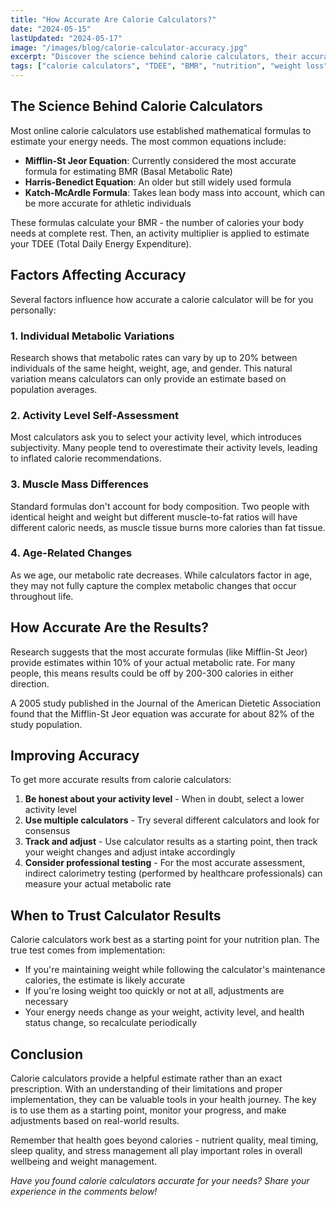 ```yaml
---
title: "How Accurate Are Calorie Calculators?"
date: "2024-05-15"
lastUpdated: "2024-05-17"
image: "/images/blog/calorie-calculator-accuracy.jpg"
excerpt: "Discover the science behind calorie calculators, their accuracy levels, and how to get the most reliable results for your fitness journey."
tags: ["calorie calculators", "TDEE", "BMR", "nutrition", "weight loss"]
---
```


## The Science Behind Calorie Calculators

Most online calorie calculators use established mathematical formulas to estimate your energy needs. The most common equations include:

- **Mifflin-St Jeor Equation**: Currently considered the most accurate formula for estimating BMR (Basal Metabolic Rate)
- **Harris-Benedict Equation**: An older but still widely used formula
- **Katch-McArdle Formula**: Takes lean body mass into account, which can be more accurate for athletic individuals

These formulas calculate your BMR - the number of calories your body needs at complete rest. Then, an activity multiplier is applied to estimate your TDEE (Total Daily Energy Expenditure).

## Factors Affecting Accuracy

Several factors influence how accurate a calorie calculator will be for you personally:

### 1. Individual Metabolic Variations

Research shows that metabolic rates can vary by up to 20% between individuals of the same height, weight, age, and gender. This natural variation means calculators can only provide an estimate based on population averages.

### 2. Activity Level Self-Assessment

Most calculators ask you to select your activity level, which introduces subjectivity. Many people tend to overestimate their activity levels, leading to inflated calorie recommendations.

### 3. Muscle Mass Differences

Standard formulas don't account for body composition. Two people with identical height and weight but different muscle-to-fat ratios will have different caloric needs, as muscle tissue burns more calories than fat tissue.

### 4. Age-Related Changes

As we age, our metabolic rate decreases. While calculators factor in age, they may not fully capture the complex metabolic changes that occur throughout life.

## How Accurate Are the Results?

Research suggests that the most accurate formulas (like Mifflin-St Jeor) provide estimates within 10% of your actual metabolic rate. For many people, this means results could be off by 200-300 calories in either direction.

A 2005 study published in the Journal of the American Dietetic Association found that the Mifflin-St Jeor equation was accurate for about 82% of the study population.

## Improving Accuracy

To get more accurate results from calorie calculators:

1. **Be honest about your activity level** - When in doubt, select a lower activity level
2. **Use multiple calculators** - Try several different calculators and look for consensus
3. **Track and adjust** - Use calculator results as a starting point, then track your weight changes and adjust intake accordingly
4. **Consider professional testing** - For the most accurate assessment, indirect calorimetry testing (performed by healthcare professionals) can measure your actual metabolic rate

## When to Trust Calculator Results

Calorie calculators work best as a starting point for your nutrition plan. The true test comes from implementation:

- If you're maintaining weight while following the calculator's maintenance calories, the estimate is likely accurate
- If you're losing weight too quickly or not at all, adjustments are necessary
- Your energy needs change as your weight, activity level, and health status change, so recalculate periodically

## Conclusion

Calorie calculators provide a helpful estimate rather than an exact prescription. With an understanding of their limitations and proper implementation, they can be valuable tools in your health journey. The key is to use them as a starting point, monitor your progress, and make adjustments based on real-world results.

Remember that health goes beyond calories - nutrient quality, meal timing, sleep quality, and stress management all play important roles in overall wellbeing and weight management.

*Have you found calorie calculators accurate for your needs? Share your experience in the comments below!* 